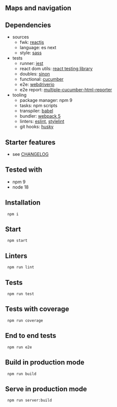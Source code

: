 ## Maps and navigation

## Dependencies
* sources
  * fwk: [reactjs](https://reactjs.org)
  * language: es next
  * style: [sass](https://sass-lang.com)
* tests
  * runner: [jest](https://facebook.github.io/jest/)
  * react dom utils: [react testing library](https://testing-library.com/docs/react-testing-library/intro/)
  * doubles: [sinon](https://sinonjs.org)
  * functional: [cucumber](https://cucumber.io)
  * e2e: [webdriverio](https://webdriver.io)
  * e2e report: [multiple-cucumber-html-reporter](https://github.com/wswebcreation/multiple-cucumber-html-reporter)
* tooling
  * package manager: npm 9
  * tasks: npm scripts
  * transpiler: [babel](https://babeljs.io)
  * bundler: [webpack 5](https://webpack.js.org)
  * linters: [eslint](https://eslint.org), [stylelint](https://stylelint.io)
  * git hooks: [husky](https://github.com/typicode/husky)


## Starter features
* see [CHANGELOG](CHANGELOG.md)

## Tested with
* npm 9
* node 18

## Installation

 ``` npm i```

## Start

 ``` npm start```

## Linters

 ``` npm run lint```

## Tests

 ``` npm run test```

## Tests with coverage

 ``` npm run coverage```

## End to end tests

 ``` npm run e2e```

## Build in production mode

 ``` npm run build```

## Serve in production mode

 ``` npm run server:build```


